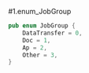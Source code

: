 #1.enum_JobGroup

```rust
pub enum JobGroup {
    DataTransfer = 0,
    Doc = 1,
    Ap = 2,
    Other = 3,
}
```